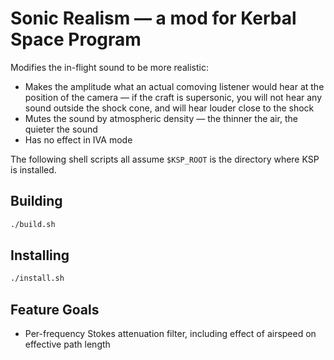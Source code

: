 # Sonic Realism — a mod for Kerbal Space Program

Modifies the in-flight sound to be more realistic:
* Makes the amplitude what an actual comoving listener would hear at the position of the camera — if the craft is supersonic, you will not hear any sound outside the shock cone, and will hear louder close to the shock
* Mutes the sound by atmospheric density — the thinner the air, the quieter the sound
* Has no effect in IVA mode

The following shell scripts all assume `$KSP_ROOT` is the directory where KSP is installed.

## Building

```sh
./build.sh
```

## Installing

```sh
./install.sh
```

## Feature Goals

* Per-frequency Stokes attenuation filter, including effect of airspeed on effective path length
